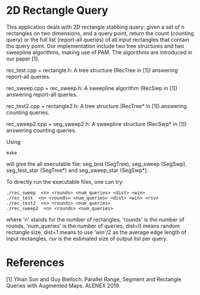 # 2D Rectangle Query

This application deals with 2D rectangle stabbing query: given a set of n rectangles on two dimensions, and a query point, return the count (counting query) or the full list (report-all queries) of all input rectangles that contain the query point. Our implementation include two tree structures and two sweepline algorithms, making use of PAM. The algorithms are introduced in our paper [1].

rec_test.cpp + rectangle.h:
A tree structure (RecTree in [1]) answering report-all queries.

rec_sweep.cpp + rec_sweep.h:
A sweepline algorithm (RecSwp in [1]) answering report-all queries.

rec_test2.cpp + rectangle2.h:
A tree structure (RecTree* in [1]) answering counting queries.

rec_sweep2.cpp + seg_sweep2.h:
A sweepline structure (RecSwp* in [1]) answering counting queries.



Using 

```
make
```

will give the all executable file: seg_test (SegTree), seg_sweep (SegSwp), seg_test_star (SegTree*) and seg_sweep_star (SegSwp*).

To directly run the executable files, one can try:

```
./rec_sweep  <n> <rounds> <num_queries> <dist> <win>
./rec_test  <n> <rounds> <num_queries> <dist> <win> <rsv>
./rec_test2  <n> <rounds> <num_queries>
./rec_sweep2  <n> <rounds> <num_queries>
```

where 'n' stands for the number of rectangles, 'rounds' is the number of rounds, 'num_queries' is the number of queries, dist=0 means random rectangle size, dist=1 means to use 'win'/2 as the average edge length of input rectangles, rsv is the estimated size of output list per query. 

# References

[1] Yihan Sun and Guy Blelloch. Parallel Range, Segment and Rectangle Queries with Augmented Maps. ALENEX 2019.

